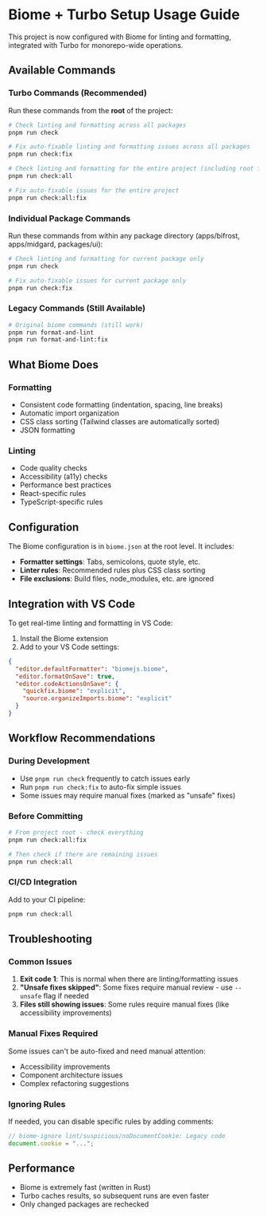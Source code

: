 # Biome + Turbo Setup Usage Guide

This project is now configured with Biome for linting and formatting, integrated with Turbo for monorepo-wide operations.

## Available Commands

### Turbo Commands (Recommended)

Run these commands from the **root** of the project:

```bash
# Check linting and formatting across all packages
pnpm run check

# Fix auto-fixable linting and formatting issues across all packages
pnpm run check:fix

# Check linting and formatting for the entire project (including root files)
pnpm run check:all

# Fix auto-fixable issues for the entire project
pnpm run check:all:fix
```

### Individual Package Commands

Run these commands from within any package directory (apps/bifrost, apps/midgard, packages/ui):

```bash
# Check linting and formatting for current package only
pnpm run check

# Fix auto-fixable issues for current package only
pnpm run check:fix
```

### Legacy Commands (Still Available)

```bash
# Original biome commands (still work)
pnpm run format-and-lint
pnpm run format-and-lint:fix
```

## What Biome Does

### Formatting
- Consistent code formatting (indentation, spacing, line breaks)
- Automatic import organization
- CSS class sorting (Tailwind classes are automatically sorted)
- JSON formatting

### Linting
- Code quality checks
- Accessibility (a11y) checks
- Performance best practices
- React-specific rules
- TypeScript-specific rules

## Configuration

The Biome configuration is in `biome.json` at the root level. It includes:

- **Formatter settings**: Tabs, semicolons, quote style, etc.
- **Linter rules**: Recommended rules plus CSS class sorting
- **File exclusions**: Build files, node_modules, etc. are ignored

## Integration with VS Code

To get real-time linting and formatting in VS Code:

1. Install the Biome extension
2. Add to your VS Code settings:

```json
{
  "editor.defaultFormatter": "biomejs.biome",
  "editor.formatOnSave": true,
  "editor.codeActionsOnSave": {
    "quickfix.biome": "explicit",
    "source.organizeImports.biome": "explicit"
  }
}
```

## Workflow Recommendations

### During Development
- Use `pnpm run check` frequently to catch issues early
- Run `pnpm run check:fix` to auto-fix simple issues
- Some issues may require manual fixes (marked as "unsafe" fixes)

### Before Committing
```bash
# From project root - check everything
pnpm run check:all:fix

# Then check if there are remaining issues
pnpm run check:all
```

### CI/CD Integration
Add to your CI pipeline:
```bash
pnpm run check:all
```

## Troubleshooting

### Common Issues

1. **Exit code 1**: This is normal when there are linting/formatting issues
2. **"Unsafe fixes skipped"**: Some fixes require manual review - use `--unsafe` flag if needed
3. **Files still showing issues**: Some rules require manual fixes (like accessibility improvements)

### Manual Fixes Required
Some issues can't be auto-fixed and need manual attention:
- Accessibility improvements
- Component architecture issues
- Complex refactoring suggestions

### Ignoring Rules
If needed, you can disable specific rules by adding comments:
```javascript
// biome-ignore lint/suspicious/noDocumentCookie: Legacy code
document.cookie = "...";
```

## Performance

- Biome is extremely fast (written in Rust)
- Turbo caches results, so subsequent runs are even faster
- Only changed packages are rechecked
